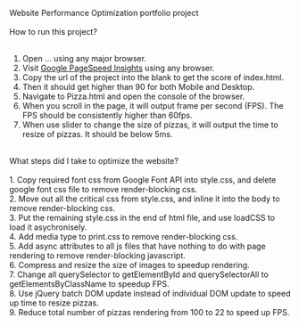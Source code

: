 Website Performance Optimization portfolio project<br>
<br>
How to run this project?<br>
<br>
1. Open ... using any major browser.<br>
2. Visit <a href="https://developers.google.com/speed/pagespeed/insights">Google PageSpeed Insights</a> using any browser.<br>
3. Copy the url of the project into the blank to get the score of index.html.<br>
4. Then it should get higher than 90 for both Mobile and Desktop.<br>
5. Navigate to Pizza.html and open the console of the browser.<br>
6. When you scroll in the page, it will output frame per second (FPS). The FPS should be consistently higher than 60fps.<br>
7. When use slider to change the size of pizzas, it will output the time to resize of pizzas. It should be below 5ms.<br>
<br>
What steps did I take to optimize the website?<br>
<br>
1. Copy required font css from Google Font API into style.css, and delete google font css file to remove render-blocking css.<br>
2. Move out all the critical css from style.css, and inline it into the body to remove render-blocking css.<br>
3. Put the remaining style.css in the end of html file, and use loadCSS to load it asychronisely.<br>
4. Add media type to print.css to remove render-blocking css.<br>
5. Add async attributes to all js files that have nothing to do with page rendering to remove render-blocking javascript.<br>
6. Compress and resize the size of images to speedup rendering.<br>
7. Change all querySelector to getElementById and querySelectorAll to getElementsByClassName to speedup FPS.<br>
8. Use jQuery batch DOM update instead of individual DOM update to speed up time to resize pizzas.<br>
9. Reduce total number of pizzas rendering from 100 to 22 to speed up FPS.